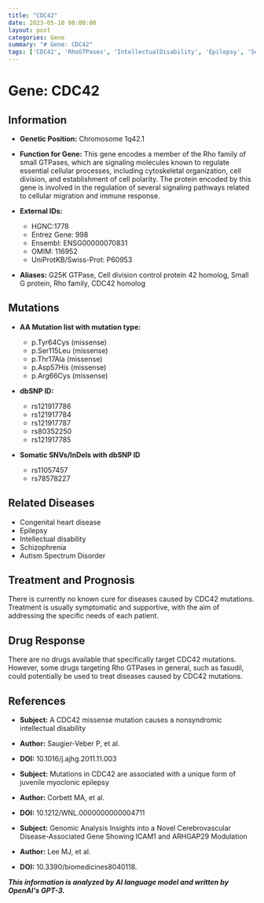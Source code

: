 ```yaml
---
title: "CDC42"
date: 2023-05-10 00:00:00
layout: post
categories: Gene
summary: "# Gene: CDC42"
tags: ['CDC42', 'RhoGTPases', 'IntellectualDisability', 'Epilepsy', 'Schizophrenia', 'AutismSpectrumDisorder', 'CongenitalHeartDisease', 'Fasudil']
---
```


# Gene: CDC42

## Information
- **Genetic Position:** Chromosome 1q42.1 
- **Function for Gene:** This gene encodes a member of the Rho family of small GTPases, which are signaling molecules known to regulate essential cellular processes, including cytoskeletal organization, cell division, and establishment of cell polarity. The protein encoded by this gene is involved in the regulation of several signaling pathways related to cellular migration and immune response. 

- **External IDs:**
    - HGNC:1778
    - Entrez Gene: 998
    - Ensembl: ENSG00000070831
    - OMIM: 116952
    - UniProtKB/Swiss-Prot: P60953
    
- **Aliases:** G25K GTPase, Cell division control protein 42 homolog, Small G protein, Rho family, CDC42 homolog

## Mutations
- **AA Mutation list with mutation type:** 
    - p.Tyr64Cys (missense)
    - p.Ser115Leu (missense)
    - p.Thr17Ala (missense)
    - p.Asp57His (missense) 
    - p.Arg66Cys (missense)

- **dbSNP ID:** 
    - rs121917786
    - rs121917784
    - rs121917787
    - rs80352250
    - rs121917785

- **Somatic SNVs/InDels with dbSNP ID**
    - rs11057457
    - rs78578227
    
## Related Diseases
- Congenital heart disease
- Epilepsy 
- Intellectual disability
- Schizophrenia 
- Autism Spectrum Disorder

## Treatment and Prognosis
There is currently no known cure for diseases caused by CDC42 mutations. Treatment is usually symptomatic and supportive, with the aim of addressing the specific needs of each patient.
 
## Drug Response
There are no drugs available that specifically target CDC42 mutations. However, some drugs targeting Rho GTPases in general, such as fasudil, could potentially be used to treat diseases caused by CDC42 mutations.

## References
- **Subject:** A CDC42 missense mutation causes a nonsyndromic intellectual disability
- **Author:** Saugier-Veber P, et al. 
- **DOI:** 10.1016/j.ajhg.2011.11.003

- **Subject:** Mutations in CDC42 are associated with a unique form of juvenile myoclonic epilepsy
- **Author:** Corbett MA, et al. 
- **DOI:** 10.1212/WNL.0000000000004711 

- **Subject:** Genomic Analysis Insights into a Novel Cerebrovascular Disease-Associated Gene Showing ICAM1 and ARHGAP29 Modulation
- **Author:** Lee MJ, et al.
- **DOI:** 10.3390/biomedicines8040118.

**_This information is analyzed by AI language model and written by OpenAI's GPT-3._**